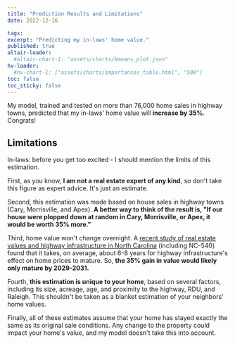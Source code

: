 ```yaml
---
title: "Prediction Results and Limitations"
date: 2022-12-16

tags: 
excerpt: "Predicting my in-laws' home value."
published: true
altair-loader:
  #altair-chart-1: "assets/charts/kmeans_plot.json"
hv-loader:
  #hv-chart-1: ["assets/charts/importances_table.html", "500"]
toc: false
toc_sticky: false
---
```


My model, trained and tested on more than 76,000 home sales in highway towns, predicted that my in-laws' home value will **increase by 35%**. Congrats!

## Limitations
In-laws: before you get too excited - I should mention the limits of this estimation. 

First, as you know, **I am not a real estate expert of any kind**, so don't take this figure as expert advice. It's just an estimate.

Second, this estimation was made based on house sales in highway towns (Cary, Morrisville, and Apex). **A better way to think of the result is, "If our house were plopped down at random in Cary, Morrisville, or Apex, it would be worth 35% more."**

Third, home value won't change overnight. A [recent study of real estate values and highway infrastructure in North Carolina]("https://link.springer.com/article/10.1007/s11116-021-10233-0#citeas") (including NC-540) found that it takes, on average, about 6-8 years for highway infrastructure's effect on home prices to mature. So, **the 35% gain in value would likely only mature by 2029-2031.**

Fourth, **this estimation is unique to your home**, based on several factors, including its size, acreage, age, and proximity to the highway, RDU, and Raleigh. This shouldn't be taken as a blanket estimation of your neighbors' home values.

Finally, all of these estimates assume that your home has stayed exactly the same as its original sale conditions. Any change to the property could impact your home's value, and my model doesn't take this into account.

